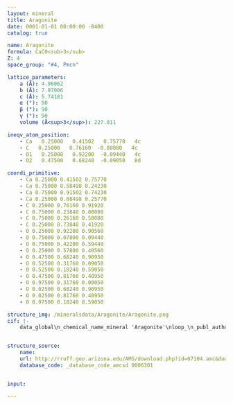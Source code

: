 ```yaml
---
layout: mineral
title: Aragonite
date: 0001-01-01 00:00:00 -0400
catalog: true

name: Aragonite
formula: CaCO<sub>3</sub>
Z: 4
space_group: "#4, Pmcn"

lattice_parameters:
    a (Å): 4.96062
    b (Å): 7.97006
    c (Å): 5.74181
    α (°): 90
    β (°): 90
    γ (°): 90
    volume (Å<sup>3</sup>): 227.011

ineqv_atom_position: 
    - Ca   0.25000   0.41502   0.75770   4c
    - C   0.25000   0.76160  -0.08080   4c
    - O1   0.25000   0.92200  -0.09440   4c
    - O2   0.47500   0.68240  -0.09050   8d

coordi_primitive: 
    - Ca 0.25000 0.41502 0.75770
    - Ca 0.75000 0.58498 0.24230
    - Ca 0.75000 0.91502 0.74230
    - Ca 0.25000 0.08498 0.25770
    - C 0.25000 0.76160 0.91920
    - C 0.75000 0.23840 0.08080
    - C 0.75000 0.26160 0.58080
    - C 0.25000 0.73840 0.41920
    - O 0.25000 0.92200 0.90560
    - O 0.75000 0.07800 0.09440
    - O 0.75000 0.42200 0.59440
    - O 0.25000 0.57800 0.40560
    - O 0.47500 0.68240 0.90950
    - O 0.52500 0.31760 0.09050
    - O 0.52500 0.18240 0.59050
    - O 0.47500 0.81760 0.40950
    - O 0.97500 0.31760 0.09050
    - O 0.02500 0.68240 0.90950
    - O 0.02500 0.81760 0.40950
    - O 0.97500 0.18240 0.59050

structure_img: /mineralsdata/Aragonite/Aragonite.png
cif: |-
    data_global\n_chemical_name_mineral 'Aragonite'\nloop_\n_publ_author_name\n'Antao S M'\n'Hassan I'\n_journal_name_full 'The Canadian Mineralogist'\n_journal_volume 47 \n_journal_year 2009\n_journal_page_first 1245\n_journal_page_last 1255\n_publ_section_title\n;\n The orthorhombic structure of CaCO3, SrCO3, PbCO3 and BaCO3-\n Linear structural trends\n Note- HRPXRD\n;\n_database_code_amcsd 0006301\n_chemical_compound_source 'Italy'\n_chemical_formula_sum 'Ca C O3'\n_cell_length_a 4.96062\n_cell_length_b 7.97006\n_cell_length_c 5.74181\n_cell_angle_alpha 90\n_cell_angle_beta 90\n_cell_angle_gamma 90\n_cell_volume 227.011\n_exptl_crystal_density_diffrn      2.928\n_symmetry_space_group_name_H-M 'P m c n'\nloop_\n_space_group_symop_operation_xyz\n  'x,y,z'\n  '1/2-x,y,z'\n  '1/2+x,-y,-z'\n  '1/2+x,1/2+y,1/2-z'\n  '1/2-x,1/2-y,1/2+z'\n  'x,1/2-y,1/2+z'\n  '-x,1/2+y,1/2-z'\n  '-x,-y,-z'\nloop_\n_atom_site_label\n_atom_site_fract_x\n_atom_site_fract_y\n_atom_site_fract_z\n_atom_site_U_iso_or_equiv\nCa   0.25000   0.41502   0.75770   0.00660\nC   0.25000   0.76160  -0.08080   0.01150\nO1   0.25000   0.92200  -0.09440   0.01150\nO2   0.47500   0.68240  -0.09050   0.01150\n\n


structure_source: 
    name:
    url: http://rruff.geo.arizona.edu/AMS/download.php?id=07104.amc&down=amc
    database_code: _database_code_amcsd 0006301


input:

---
```


